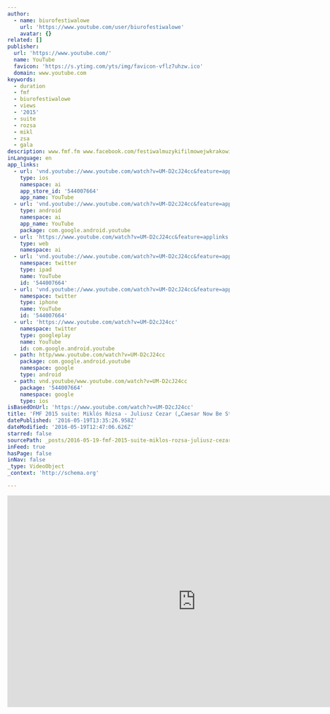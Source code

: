 ```yaml
---
author:
  - name: biurofestiwalowe
    url: 'https://www.youtube.com/user/biurofestiwalowe'
    avatar: {}
related: []
publisher:
  url: 'https://www.youtube.com/'
  name: YouTube
  favicon: 'https://s.ytimg.com/yts/img/favicon-vflz7uhzw.ico'
  domain: www.youtube.com
keywords:
  - duration
  - fmf
  - biurofestiwalowe
  - views
  - '2015'
  - suite
  - rozsa
  - mikl
  - zsa
  - gala
description: www.fmf.fm www.facebook.com/festiwalmuzykifilmowejwkrakowie www.instagram.com/krakowfilmmusicfestival
inLanguage: en
app_links:
  - url: 'vnd.youtube://www.youtube.com/watch?v=UM-D2cJ24cc&feature=applinks'
    type: ios
    namespace: ai
    app_store_id: '544007664'
    app_name: YouTube
  - url: 'vnd.youtube://www.youtube.com/watch?v=UM-D2cJ24cc&feature=applinks'
    type: android
    namespace: ai
    app_name: YouTube
    package: com.google.android.youtube
  - url: 'https://www.youtube.com/watch?v=UM-D2cJ24cc&feature=applinks'
    type: web
    namespace: ai
  - url: 'vnd.youtube://www.youtube.com/watch?v=UM-D2cJ24cc&feature=applinks'
    namespace: twitter
    type: ipad
    name: YouTube
    id: '544007664'
  - url: 'vnd.youtube://www.youtube.com/watch?v=UM-D2cJ24cc&feature=applinks'
    namespace: twitter
    type: iphone
    name: YouTube
    id: '544007664'
  - url: 'https://www.youtube.com/watch?v=UM-D2cJ24cc'
    namespace: twitter
    type: googleplay
    name: YouTube
    id: com.google.android.youtube
  - path: http/www.youtube.com/watch?v=UM-D2cJ24cc
    package: com.google.android.youtube
    namespace: google
    type: android
  - path: vnd.youtube/www.youtube.com/watch?v=UM-D2cJ24cc
    package: '544007664'
    namespace: google
    type: ios
isBasedOnUrl: 'https://www.youtube.com/watch?v=UM-D2cJ24cc'
title: 'FMF 2015 suite: Miklós Rózsa - Juliusz Cezar („Caesar Now Be Stil",1953)'
datePublished: '2016-05-19T13:35:26.958Z'
dateModified: '2016-05-19T12:47:06.626Z'
starred: false
sourcePath: _posts/2016-05-19-fmf-2015-suite-miklos-rozsa-juliusz-cezar-caesar-now-be.md
inFeed: true
hasPage: false
inNav: false
_type: VideoObject
_context: 'http://schema.org'

---
```

<iframe src="https://cdn.embedly.com/widgets/media.html?src=https%3A%2F%2Fwww.youtube.com%2Fembed%2FUM-D2cJ24cc%3Ffeature%3Doembed&amp;url=http%3A%2F%2Fwww.youtube.com%2Fwatch%3Fv%3DUM-D2cJ24cc&amp;image=https%3A%2F%2Fi.ytimg.com%2Fvi%2FUM-D2cJ24cc%2Fhqdefault.jpg&amp;key=b7d04c9b404c499eba89ee7072e1c4f7&amp;type=text%2Fhtml&amp;schema=youtube" width="854" height="480" scrolling="no" frameborder="0" allowfullscreen="" style=""></iframe>